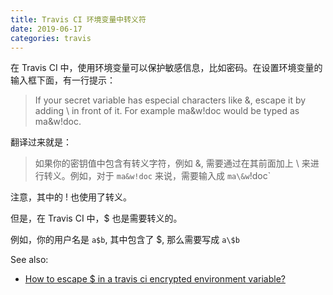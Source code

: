 ```yaml
---
title: Travis CI 环境变量中转义符
date: 2019-06-17
categories: travis
---
```

在 Travis CI 中，使用环境变量可以保护敏感信息，比如密码。在设置环境变量的输入框下面，有一行提示：
> If your secret variable has especial characters like &, escape it by adding \ in front of it. For example ma&w!doc would be typed as ma\&w\!doc.

翻译过来就是：
> 如果你的密钥值中包含有转义字符，例如 &, 需要通过在其前面加上 \ 来进行转义。例如，对于 `ma&w!doc` 来说，需要输入成 `ma\&w`!doc`

注意，其中的 ! 也使用了转义。

但是，在 Travis CI 中，$ 也是需要转义的。

例如，你的用户名是 `a$b`, 其中包含了 $, 那么需要写成 `a\$b`

See also:
* [How to escape $ in a travis ci encrypted environment variable?](https://stackoverflow.com/questions/42608989/how-to-escape-in-a-travis-ci-encrypted-environment-variable)

